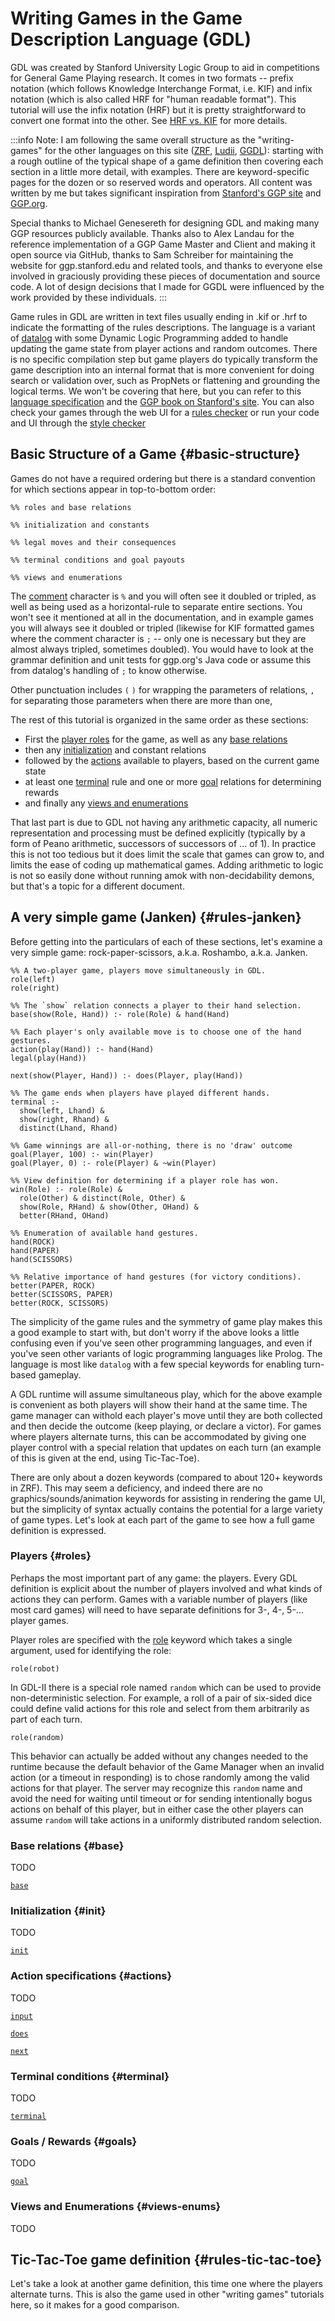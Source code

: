 # Writing Games in the Game Description Language (GDL)

GDL was created by Stanford University Logic Group to aid in competitions for
General Game Playing research.  It comes in two formats -- prefix notation
(which follows Knowledge Interchange Format, i.e. KIF) and infix notation
(which is also called HRF for "human readable format").  This tutorial will use
the infix notation (HRF) but it is pretty straightforward to convert one format
into the other.  See [HRF vs. KIF](/gdl/hrf-vs-kif) for more details.

:::info Note:
I am following the same overall structure as the "writing-games" for the other
languages on this site ([ZRF](/zrf/writing-games), [Ludii](/ludii/writing-games),
[GGDL](/ggdl/writing-games)): starting with a rough outline of the typical shape
of a game definition then covering each section in a little more detail, with
examples.  There are keyword-specific pages for the dozen or so reserved words
and operators.  All content was written by me but takes significant inspiration
from [Stanford's GGP site](http://ggp.stanford.edu/public/lessons.php) and
[GGP.org](http://ggp.org).

Special thanks to Michael Genesereth for designing GDL and making many GGP
resources publicly available.  Thanks also to Alex Landau for the reference
implementation of a GGP Game Master and Client and making it open source via
GitHub, thanks to Sam Schreiber for maintaining the website for ggp.stanford.edu
and related tools, and thanks to everyone else involved in graciously providing these pieces of documentation and source code.
A lot of design decisions that I made for GGDL were influenced by the work
provided by these individuals.
:::

Game rules in GDL are written in text files usually ending in .kif or .hrf to
indicate the formatting of the rules descriptions.  The language is a variant
of [datalog](https://en.wikipedia.org/wiki/Datalog) with some Dynamic Logic
Programming added to handle updating the game state from player actions and
random outcomes.  There is no specific compilation step but game players do
typically transform the game description into an internal format that is more
convenient for doing search or validation over, such as PropNets or flattening
and grounding the logical terms.  We won't be covering that here, but you can
refer to this
[language specification](https://www.cs.uic.edu/~hinrichs/papers/love2006general.pdf)
and the [GGP book on Stanford's site](http://logic.stanford.edu/ggp/chapters/cover.html).
You can also check your games through the web UI for a
[rules checker](http://epilog.stanford.edu/sierra/sierra.html)
or run your code and UI through the
[style checker](http://gamemaster.stanford.edu/homepage/stylechecker.php)

## Basic Structure of a Game {#basic-structure}

Games do not have a required ordering but there is a standard convention for
which sections appear in top-to-bottom order:

```gdl-hrf
%% roles and base relations

%% initialization and constants

%% legal moves and their consequences

%% terminal conditions and goal payouts

%% views and enumerations
```

The [comment](/gdl/syntax/comments) character is `%` and you will often see it
doubled or tripled, as well as being used as a horizontal-rule to separate
entire sections.  You won't see it mentioned at all in the documentation, and in
example games you will always see it doubled or tripled (likewise for KIF
formatted games where the comment character is `;` -- only one is necessary but
they are almost always tripled, sometimes doubled).  You would have to look at
the grammar definition and unit tests for ggp.org's Java code or assume this
from datalog's handling of `;` to know otherwise.

Other punctuation includes `(` `)` for wrapping the parameters of relations,
`,` for separating those parameters when there are more than one, 

The rest of this tutorial is organized in the same order as these sections:

 - First the [player roles](#roles) for the game,
   as well as any [base relations](#base)
 - then any [initialization](#init) and constant relations
 - followed by the [actions](#actions) available to players,
   based on the current game state
 - at least one [terminal](#terminal) rule
   and one or more [goal](#goals) relations for determining rewards
 - and finally any [views and enumerations](#views-enums)

That last part is due to GDL not having any arithmetic capacity, all numeric
representation and processing must be defined explicitly (typically by a form
of Peano arithmetic, successors of successors of ... of 1).  In practice this
is not too tedious but it does limit the scale that games can grow to, and
limits the ease of coding up mathematical games.  Adding arithmetic to logic
is not so easily done without running amok with non-decidability demons, but
that's a topic for a different document.


## A very simple game (Janken) {#rules-janken}

Before getting into the particulars of each of these sections, let's examine a
very simple game: rock-paper-scissors, a.k.a. Roshambo, a.k.a. Janken.

```gdl-hrf
%% A two-player game, players move simultaneously in GDL.
role(left)
role(right)

%% The `show` relation connects a player to their hand selection.
base(show(Role, Hand)) :- role(Role) & hand(Hand)

%% Each player's only available move is to choose one of the hand gestures.
action(play(Hand)) :- hand(Hand)
legal(play(Hand))

next(show(Player, Hand)) :- does(Player, play(Hand))

%% The game ends when players have played different hands.
terminal :-
  show(left, Lhand) &
  show(right, Rhand) &
  distinct(Lhand, Rhand)

%% Game winnings are all-or-nothing, there is no 'draw' outcome
goal(Player, 100) :- win(Player)
goal(Player, 0) :- role(Player) & ~win(Player)

%% View definition for determining if a player role has won.
win(Role) :- role(Role) &
  role(Other) & distinct(Role, Other) &
  show(Role, RHand) & show(Other, OHand) &
  better(RHand, OHand)

%% Enumeration of available hand gestures.
hand(ROCK)
hand(PAPER)
hand(SCISSORS)

%% Relative importance of hand gestures (for victory conditions).
better(PAPER, ROCK)
better(SCISSORS, PAPER)
better(ROCK, SCISSORS)
```

The simplicity of the game rules and the symmetry of game play makes this a good
example to start with, but don't worry if the above looks a little confusing
even if you've seen other programming languages, and even if you've seen other
variants of logic programming languages like Prolog.  The language is most like
`datalog` with a few special keywords for enabling turn-based gameplay.

A GDL runtime will assume simultaneous play, which for the above example is
convenient as both players will show their hand at the same time.  The game
manager can withold each player's move until they are both collected and then
decide the outcome (keep playing, or declare a victor).  For games where players
alternate turns, this can be accommodated by giving one player control with a
special relation that updates on each turn (an example of this is given at the
end, using Tic-Tac-Toe).

There are only about a dozen keywords (compared to about 120+ keywords in ZRF).
This may seem a deficiency, and indeed there are no graphics/sounds/animation
keywords for assisting in rendering the game UI, but the simplicity of syntax
actually contains the potential for a large variety of game types.  Let's look
at each part of the game to see how a full game definition is expressed.


### Players {#roles}

Perhaps the most important part of any game: the players.  Every GDL definition
is explicit about the number of players involved and what kinds of actions they
can perform.  Games with a variable number of players (like most card games)
will need to have separate definitions for 3-, 4-, 5-... player games.

Player roles are specified with the [role](/gdl/syntax/role) keyword which takes
a single argument, used for identifying the role:

```gdl-hrf
role(robot)
```

In GDL-II there is a special role named `random` which can be used to provide
non-deterministic selection.  For example, a roll of a pair of six-sided dice
could define valid actions for this role and select from them arbitrarily as
part of each turn.

```gdl-hrf
role(random)
```

This behavior can actually be added without any changes needed to the runtime
because the default behavior of the Game Manager when an invalid action (or a
timeout in responding) is to chose randomly among the valid actions for that
player.  The server may recognize this `random` name and avoid the need for
waiting until timeout or for sending intentionally bogus actions on behalf of
this player, but in either case the other players can assume `random` will take
actions in a uniformly distributed random selection.


### Base relations {#base}

TODO

[`base`](/gdl/syntax/base)


### Initialization {#init}

TODO

[`init`](/gdl/syntax/init)


### Action specifications {#actions}

TODO

[`input`](/gdl/syntax/input)

[`does`](/gdl/syntax/does)

[`next`](/gdl/syntax/next)


### Terminal conditions {#terminal}

TODO

[`terminal`](/gdl/syntax/terminal)


### Goals / Rewards {#goals}

TODO

[`goal`](/gdl/syntax/goal)


### Views and Enumerations {#views-enums}

TODO


## Tic-Tac-Toe game definition {#rules-tic-tac-toe}

Let's take a look at another game definition, this time one where the players
alternate turns.  This is also the game used in other "writing games" tutorials
here, so it makes for a good comparison.

```gdl-hrf

```


